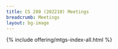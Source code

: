 ```yaml
---
title: CS 280 (202210) Meetings
breadcrumb: Meetings
layout: bg-image
---
```

{% include offering/mtgs-index-all.html %}
